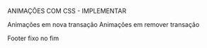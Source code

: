 ANIMAÇÕES COM CSS - IMPLEMENTAR

Animações em nova transação
Animações em remover transação

Footer fixo no fim